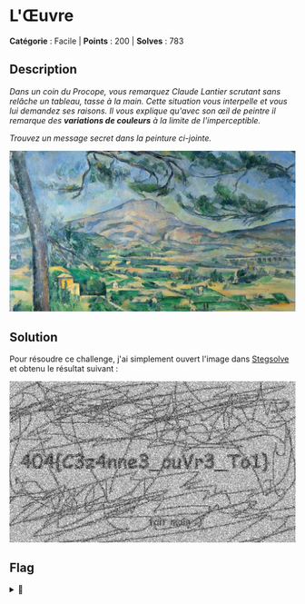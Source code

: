 # L'Œuvre

**Catégorie** : Facile | **Points** : 200 | **Solves** : 783

## Description
*Dans un coin du Procope, vous remarquez Claude Lantier scrutant sans relâche un tableau, tasse à la main. Cette situation vous interpelle et vous lui demandez ses raisons. Il vous explique qu'avec son œil de peintre il remarque des **variations de couleurs** à la limite de l'imperceptible.*

*Trouvez un message secret dans la peinture ci-jointe.*

<p align="center">
  <img src="loeuvre.png" alt="l'oeuvre" width="600">
</p>

## Solution

Pour résoudre ce challenge, j'ai simplement ouvert l'image dans [Stegsolve](https://wiki.bi0s.in/steganography/stegsolve/#installation) et obtenu le résultat suivant :

<p align="center">
  <img src="solved.bmp" alt="stegsolve" width="600">
</p>

## Flag

<details>
<summary>🚩</summary>

```
404CTF{C3z4nne3_ouVr3_To1}
```